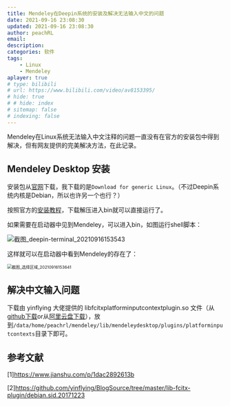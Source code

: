 ```yaml
---
title: Mendeley在Deepin系统的安装及解决无法输入中文的问题
date: 2021-09-16 23:08:30
updated: 2021-09-16 23:08:30
author: peachRL
email: 
description: 
categories: 软件
tags: 
	- Linux
	- Mendeley
aplayer: true
# type: bilibili
# url: https://www.bilibili.com/video/av8153395/
# hide: true
# # hide: index
# sitemap: false
# indexing: false
---
```


Mendeley在Linux系统无法输入中文注释的问题一直没有在官方的安装包中得到解决，但有网友提供的完美解决方法，在此记录。

<!-- more -->

## Mendeley Desktop 安装

安装包从[官网](https://www.mendeley.com/download-desktop-new/)下载，我下载的是`Download for generic Linux`。（不过Deepin系统内核是Debian，所以也许另一个也行？）

按照官方的[安装教程](https://www.mendeley.com/guides/download-mendeley-desktop/linux/instructions)，下载解压进入bin就可以直接运行了。

如果需要在启动器中见到Mendeley，可以进入bin，如图运行shell脚本：

![截图_deepin-terminal_20210916153543](https://image.wanyijizi.com/20210916/截图_deepin-terminal_20210916153543.png)

这样就可以在启动器中看到Mendeley的存在了：

<img src="https://image.wanyijizi.com/20210916/截图_选择区域_20210916153641.png" alt="截图_选择区域_20210916153641" style="zoom:67%;" />

## 解决中文输入问题

下载由 yinflying 大佬提供的 libfcitxplatforminputcontextplugin.so 文件（从[github下载](https://github.com/yinflying/BlogSource/tree/master/lib-fcitx-plugin/debian.sid.20171223)or从[阿里云盘下载](https://www.aliyundrive.com/s/fjPTN5MSCYk)），放到`/data/home/peachrl/mendeley/lib/mendeleydesktop/plugins/platforminputcontexts`目录下即可。

## 参考文献

[1]https://www.jianshu.com/p/1dac2892613b

[2]https://github.com/yinflying/BlogSource/tree/master/lib-fcitx-plugin/debian.sid.20171223

